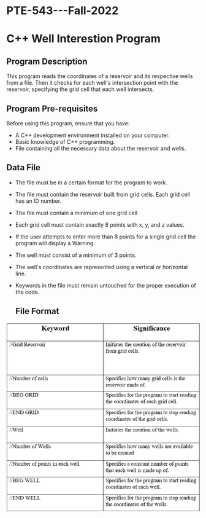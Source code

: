 # PTE-543---Fall-2022
# C++ Well Interestion Program
## Program Description
This program reads the coordinates of a reservoir and its respective wells from a file. Then it checks for each well's intersection point with the reservoir, specifying the grid cell that each well intersects. 
## Program Pre-requisites
Before using this program, ensure that you have:

- A C++ development environment installed on your computer.
- Basic knowledge of C++ programming.
- File containing all the necessary data about the reservoir and wells.
## Data File
- The file must be in a certain format for the program to work.
- The file must contain the reservoir built from grid cells. Each grid cell has an ID number.
- The file must contain a minimum of one grid cell
- Each grid cell must contain exactly 8 points with x, y, and z values.
- If the user attempts to enter more than 8 points for a single grid cell the program will display a Warning.
- The well must consist of a minimum of 3 points.
- The well's coordinates are represented using a vertical or horizontal line.
- Keywords in the file must remain untouched for the proper execution of the code.

  ## File Format
![Keywords](https://raw.githubusercontent.com/Omar201804104/PTE-543---Fall-2022/main/File%20Format.png)

